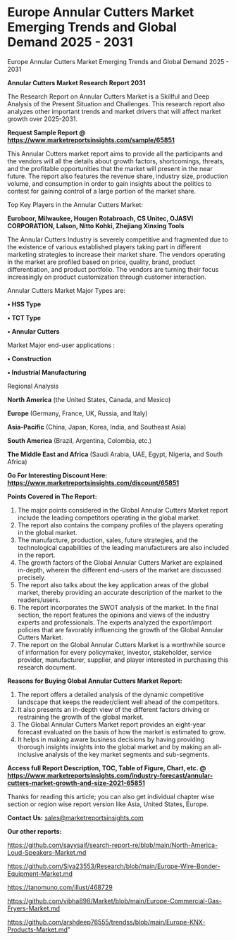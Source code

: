 # Europe Annular Cutters Market Emerging Trends and Global Demand 2025 - 2031
Europe Annular Cutters Market Emerging Trends and Global Demand 2025 - 2031

<strong>Annular Cutters Market Research Report 2031</strong>

The Research Report on Annular Cutters Market is a Skillful and Deep Analysis of the Present Situation and Challenges. This research report also analyzes other important trends and market drivers that will affect market growth over 2025-2031.

<strong>Request Sample Report @ <a href=https://www.marketreportsinsights.com/sample/65851>https://www.marketreportsinsights.com/sample/65851</a></strong>

This Annular Cutters market report aims to provide all the participants and the vendors will all the details about growth factors, shortcomings, threats, and the profitable opportunities that the market will present in the near future. The report also features the revenue share, industry size, production volume, and consumption in order to gain insights about the politics to contest for gaining control of a large portion of the market share.

Top Key Players in the Annular Cutters Market:

<strong>Euroboor, Milwaukee, Hougen Rotabroach, CS Unitec, OJASVI CORPORATION, Lalson, Nitto Kohki, Zhejiang Xinxing Tools</strong>

The Annular Cutters Industry is severely competitive and fragmented due to the existence of various established players taking part in different marketing strategies to increase their market share. The vendors operating in the market are profiled based on price, quality, brand, product differentiation, and product portfolio. The vendors are turning their focus increasingly on product customization through customer interaction.

Annular Cutters Market Major Types are:

<strong>• HSS Type

• TCT Type

• Annular Cutters</strong>

Market Major end-user applications :

<strong>• Construction

• Industrial Manufacturing</strong>

Regional Analysis

</u><strong><b>North America</b></strong> (the United States, Canada, and Mexico)

<strong><b>Europe </b></strong>(Germany, France, UK, Russia, and Italy)

<strong><b>Asia-Pacific</b></strong> (China, Japan, Korea, India, and Southeast Asia)

<strong><b>South America</b></strong> (Brazil, Argentina, Colombia, etc.)

<strong><b>The Middle East and Africa</b></strong> (Saudi Arabia, UAE, Egypt, Nigeria, and South Africa)

<strong>Go For Interesting Discount Here: <a href=https://www.marketreportsinsights.com/discount/65851>https://www.marketreportsinsights.com/discount/65851</a></strong>

<strong>Points Covered in The Report:</strong>
<ol>
  <li>The major points considered in the Global Annular Cutters Market report include the leading competitors operating in the global market.</li>
  <li>The report also contains the company profiles of the players operating in the global market.</li>
  <li>The manufacture, production, sales, future strategies, and the technological capabilities of the leading manufacturers are also included in the report.</li>
  <li>The growth factors of the Global Annular Cutters Market are explained in-depth, wherein the different end-users of the market are discussed precisely.</li>
  <li>The report also talks about the key application areas of the global market, thereby providing an accurate description of the market to the readers/users.</li>
  <li>The report incorporates the SWOT analysis of the market. In the final section, the report features the opinions and views of the industry experts and professionals. The experts analyzed the export/import policies that are favorably influencing the growth of the Global Annular Cutters Market.</li>
  <li>The report on the Global Annular Cutters Market is a worthwhile source of information for every policymaker, investor, stakeholder, service provider, manufacturer, supplier, and player interested in purchasing this research document.</li>
</ol>
<strong>Reasons for Buying Global Annular Cutters Market Report:</strong>

<ol>
  <li>The report offers a detailed analysis of the dynamic competitive landscape that keeps the reader/client well ahead of the competitors.</li>
  <li>It also presents an in-depth view of the different factors driving or restraining the growth of the global market.</li>
  <li>The Global Annular Cutters Market report provides an eight-year forecast evaluated on the basis of how the market is estimated to grow.</li>
  <li>It helps in making aware business decisions by having providing thorough insights insights into the global market and by making an all-inclusive analysis of the key market segments and sub-segments.</li>
</ol>
<strong>Access full Report Description, TOC, Table of Figure, Chart, etc. @ <a href=https://www.marketreportsinsights.com/industry-forecast/annular-cutters-market-growth-and-size-2021-65851>https://www.marketreportsinsights.com/industry-forecast/annular-cutters-market-growth-and-size-2021-65851</a></strong>


Thanks for reading this article; you can also get individual chapter wise section or region wise report version like Asia, United States, Europe.

<strong>Contact Us:</strong>
sales@marketreportsinsights.com

<strong>Our other reports:</strong>

<a href=https://github.com/sayysaif/search-report-re/blob/main/North-America-Loud-Speakers-Market.md>https://github.com/sayysaif/search-report-re/blob/main/North-America-Loud-Speakers-Market.md</a>

<a href=https://github.com/Siya23553/Research/blob/main/Europe-Wire-Bonder-Equipment-Market.md>https://github.com/Siya23553/Research/blob/main/Europe-Wire-Bonder-Equipment-Market.md</a>

<a href=https://tanomuno.com/illust/468729>https://tanomuno.com/illust/468729</a>

<a href=https://github.com/vibha898/Market/blob/main/Europe-Commercial-Gas-Fryers-Market.md>https://github.com/vibha898/Market/blob/main/Europe-Commercial-Gas-Fryers-Market.md</a>

<a href=https://github.com/arshdeep76555/trendss/blob/main/Europe-KNX-Products-Market.md>https://github.com/arshdeep76555/trendss/blob/main/Europe-KNX-Products-Market.md</a>"
